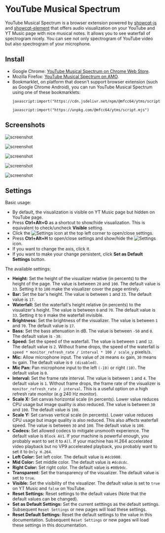 # YouTube Musical Spectrum

YouTube Musical Spectrum is a browser extension powered by [showcqt-js](https://github.com/mfcc64/showcqt-js)
and [showcqt-element](https://github.com/mfcc64/showcqt-element) that offers audio visualization on your
YouTube and YT Music page with nice musical notes. It allows you to see waterfall of spectrogram nicely.
You can see not only spectrogram of YouTube video but also spectrogram of your microphone.

## Install

- Google Chrome: [YouTube Musical Spectrum on Chrome Web Store](https://mfcc64.github.io/ytms/#chrome).
- Mozilla Firefox: [YouTube Musical Spectrum on AMO](https://mfcc64.github.io/ytms/#firefox).
- Bookmarklet, on platform that doesn't support browser extension (such as Google Chrome Android),
  you can run YouTube Musical Spectrum using one of these bookmarklets:
    ```
    javascript:import("https://cdn.jsdelivr.net/npm/@mfcc64/ytms/script.mjs")
    ```
    ```
    javascript:import("https://unpkg.com/@mfcc64/ytms/script.mjs")
    ```

## Screenshots

![screenshot](screenshots/00.png)

![screenshot](screenshots/01.png)

![screenshot](screenshots/02.png)

![screenshot](screenshots/03.png)

![screenshot](screenshots/04.png)

## Settings

Basic usage:
- By default, the visualization is visible on YT Music page but hidden on YouTube page.
- Press **Ctrl+Alt+G** as a shortcut to show/hide visualization. This is equivalent to check/uncheck **Visible** setting.
- Click the ![Settings](modules/@mfcc64/ytms-assets@1.0.0/icon-16.png) icon at the top left corner to open/close settings.
- Press **Ctrl+Alt+H** to open/close settings and show/hide the ![Settings](modules/@mfcc64/ytms-assets@1.0.0/icon-16.png) icon.
- If you want to change the axis, click it.
- If you want to make your change persistent, click **Set as Default Settings** button.

The available settings:
- **Height:** Set the height of the visualizer relative (in percents) to the height of the page. The value is between `20` and `100`.
  The default value is `33`. Setting it to `100` make the visualizer cover the page entirely.
- **Bar:** Set the bar's height. The value is between `1` and `33`. The default value is `17`.
- **Waterfall:** Set the waterfall's height relative (in percents) to the visualizer's height. The value is between `0` and `70`.
  The default value is `33`. Setting it to `0` make the waterfall invisible.
- **Brightness:** Set the brightness of the visualizer. The value is between `1` and `70`. The default value is `17`.
- **Bass:** Set the bass attenuation in dB. The value is between `-50` and `0`. The default value is `-30`.
- **Speed:** Set the speed of the waterfall. The value is between `1` and `12`. The default value is `2`.
  Without frame drops, the speed of the waterfall is `speed * monitor_refresh_rate / interval * 100 / scale_y` pixels/s.
- **Mic:** Allow microphone input. The value of `20` means `4x` gain, `30` means `9x` gain. The default value is `0 (disabled)`.
- **Mic Pan:** Pan microphone input to the left `(-10)` or right `(10)`. The default value is `0`.
- **Interval:** Set the frame rate interval. The value is between `1` and `4`. The default value is `1`.
  Without frame drops, the frame rate of the visualizer is `monitor_refresh_rate / interval`. This is a useful option
  on a high refresh rate monitor (e.g 240 Hz monitor).
- **Scale X:** Set canvas horizontal scale (in percents). Lower value reduces CPU usage but image quality is also reduced.
  The value is between `30` and `100`. The default value is `100`.
- **Scale Y:** Set canvas vertical scale (in percents). Lower value reduces CPU usage but image quality is also reduced.
  This also affects waterfall speed. The value is between `30` and `100`. The default value is `100`.
- **Codecs:** Set allowed codecs to mitigate unsmooth experience. The default value is `Block AV1`. If
  your machine is powerful enough, you probably want to set it to `All`. If your machine has H.264 accelerated
  video playback but no VP9 accelerated playback, you probably want to set it to `Only H.264`.
- **Left Color:** Set left color. The default value is `#dcb900`.
- **Mid Color:** Set middle color. The default value is `#dcdcdc`.
- **Right Color:** Set right color. The default value is `#00b9dc`.
- **Transparent:** Set the transparency of the visualizer. The default value is set to `true`.
- **Visible:** Set the visibility of the visualizer. The default value is set to `true` on YT Music and `false` on YouTube.
- **Reset Settings:** Reset settings to the default values (Note that the default values can be changed).
- **Set as Default Settings:** Set the current setttings as the default settings. Subsequent `Reset Settings` or new pages
  will load these settings.
- **Reset Default Settings:** Reset the default settings to the value in this documentation. Subsequent `Reset Settings`
  or new pages will load these settings in this documentation.

  
